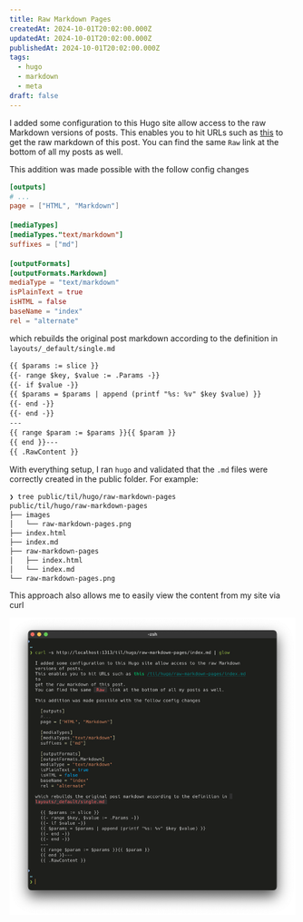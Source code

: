 ```yaml
---
title: Raw Markdown Pages
createdAt: 2024-10-01T20:02:00.000Z
updatedAt: 2024-10-01T20:02:00.000Z
publishedAt: 2024-10-01T20:02:00.000Z
tags:
  - hugo
  - markdown
  - meta
draft: false
---
```


I added some configuration to this Hugo site allow access to the raw Markdown versions of posts.
This enables you to hit URLs such as [this](/til/hugo/raw-markdown-pages/index.md) to get the raw markdown of this post.
You can find the same `Raw` link at the bottom of all my posts as well.

This addition was made possible with the follow config changes

```toml
[outputs]
# ...
page = ["HTML", "Markdown"]

[mediaTypes]
[mediaTypes."text/markdown"]
suffixes = ["md"]

[outputFormats]
[outputFormats.Markdown]
mediaType = "text/markdown"
isPlainText = true
isHTML = false
baseName = "index"
rel = "alternate"
```

which rebuilds the original post markdown according to the definition in `layouts/_default/single.md`

```md
{{ $params := slice }}
{{- range $key, $value := .Params -}}
{{- if $value -}}
{{ $params = $params | append (printf "%s: %v" $key $value) }}
{{- end -}}
{{- end -}}
---
{{ range $param := $params }}{{ $param }}
{{ end }}---
{{ .RawContent }}
```

With everything setup, I ran `hugo` and validated that the `.md` files were correctly created in the public folder.
For example:

```text
❯ tree public/til/hugo/raw-markdown-pages
public/til/hugo/raw-markdown-pages
├── images
│   └── raw-markdown-pages.png
├── index.html
├── index.md
├── raw-markdown-pages
│   ├── index.html
│   └── index.md
└── raw-markdown-pages.png
```

This approach also allows me to easily view the content from my site via curl

![image of this page loaded in a terminal via a curl to http://localhost:1313/til/hugo/raw-markdown-pages/index.md](images/raw-markdown-pages.png)

